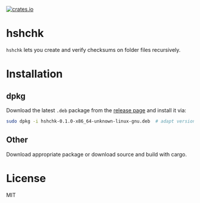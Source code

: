 [![crates.io](https://img.shields.io/crates/v/hshchk.svg)](https://crates.io/crates/hshchk)

# hshchk

`hshchk` lets you create and verify checksums on folder files recursively.

# Installation

## dpkg

Download the latest `.deb` package from the [release page](https://github.com/macote/hshchk/releases) and install it via:

``` bash
sudo dpkg -i hshchk-0.1.0-x86_64-unknown-linux-gnu.deb  # adapt version number and architecture
```

## Other

Download appropriate package or download source and build with cargo.

# License

MIT
